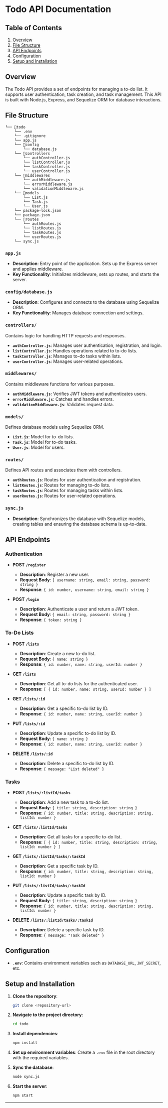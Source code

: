 # Todo API Documentation

## Table of Contents
1. [Overview](#overview)
2. [File Structure](#file-structure)
3. [API Endpoints](#api-endpoints)
4. [Configuration](#configuration)
5. [Setup and Installation](#setup-and-installation)

## Overview

The Todo API provides a set of endpoints for managing a to-do list. It supports user authentication, task creation, and task management. This API is built with Node.js, Express, and Sequelize ORM for database interactions.

## File Structure

```plaintext
└── 📁todo
    └── .env
    └── .gitignore
    └── app.js
    └── 📁config
        └── database.js
    └── 📁controllers
        └── authController.js
        └── listController.js
        └── taskController.js
        └── userController.js
    └── 📁middlewares
        └── authMiddleware.js
        └── errorMiddleware.js
        └── validationMiddleware.js
    └── 📁models
        └── List.js
        └── Task.js
        └── User.js
    └── package-lock.json
    └── package.json
    └── 📁routes
        └── authRoutes.js
        └── listRoutes.js
        └── taskRoutes.js
        └── userRoutes.js
    └── sync.js
```

### `app.js`

- **Description**: Entry point of the application. Sets up the Express server and applies middleware.
- **Key Functionality**: Initializes middleware, sets up routes, and starts the server.

### `config/database.js`

- **Description**: Configures and connects to the database using Sequelize ORM.
- **Key Functionality**: Manages database connection and settings.

### `controllers/`

Contains logic for handling HTTP requests and responses.

- **`authController.js`**: Manages user authentication, registration, and login.
- **`listController.js`**: Handles operations related to to-do lists.
- **`taskController.js`**: Manages to-do tasks within lists.
- **`userController.js`**: Manages user-related operations.

### `middlewares/`

Contains middleware functions for various purposes.

- **`authMiddleware.js`**: Verifies JWT tokens and authenticates users.
- **`errorMiddleware.js`**: Catches and handles errors.
- **`validationMiddleware.js`**: Validates request data.

### `models/`

Defines database models using Sequelize ORM.

- **`List.js`**: Model for to-do lists.
- **`Task.js`**: Model for to-do tasks.
- **`User.js`**: Model for users.

### `routes/`

Defines API routes and associates them with controllers.

- **`authRoutes.js`**: Routes for user authentication and registration.
- **`listRoutes.js`**: Routes for managing to-do lists.
- **`taskRoutes.js`**: Routes for managing tasks within lists.
- **`userRoutes.js`**: Routes for user-related operations.

### `sync.js`

- **Description**: Synchronizes the database with Sequelize models, creating tables and ensuring the database schema is up-to-date.

## API Endpoints

### Authentication

- **POST `/register`**
  - **Description**: Register a new user.
  - **Request Body**: `{ username: string, email: string, password: string }`
  - **Response**: `{ id: number, username: string, email: string }`

- **POST `/login`**
  - **Description**: Authenticate a user and return a JWT token.
  - **Request Body**: `{ email: string, password: string }`
  - **Response**: `{ token: string }`

### To-Do Lists

- **POST `/lists`**
  - **Description**: Create a new to-do list.
  - **Request Body**: `{ name: string }`
  - **Response**: `{ id: number, name: string, userId: number }`

- **GET `/lists`**
  - **Description**: Get all to-do lists for the authenticated user.
  - **Response**: `[ { id: number, name: string, userId: number } ]`

- **GET `/lists/:id`**
  - **Description**: Get a specific to-do list by ID.
  - **Response**: `{ id: number, name: string, userId: number }`

- **PUT `/lists/:id`**
  - **Description**: Update a specific to-do list by ID.
  - **Request Body**: `{ name: string }`
  - **Response**: `{ id: number, name: string, userId: number }`

- **DELETE `/lists/:id`**
  - **Description**: Delete a specific to-do list by ID.
  - **Response**: `{ message: "List deleted" }`

### Tasks

- **POST `/lists/:listId/tasks`**
  - **Description**: Add a new task to a to-do list.
  - **Request Body**: `{ title: string, description: string }`
  - **Response**: `{ id: number, title: string, description: string, listId: number }`

- **GET `/lists/:listId/tasks`**
  - **Description**: Get all tasks for a specific to-do list.
  - **Response**: `[ { id: number, title: string, description: string, listId: number } ]`

- **GET `/lists/:listId/tasks/:taskId`**
  - **Description**: Get a specific task by ID.
  - **Response**: `{ id: number, title: string, description: string, listId: number }`

- **PUT `/lists/:listId/tasks/:taskId`**
  - **Description**: Update a specific task by ID.
  - **Request Body**: `{ title: string, description: string }`
  - **Response**: `{ id: number, title: string, description: string, listId: number }`

- **DELETE `/lists/:listId/tasks/:taskId`**
  - **Description**: Delete a specific task by ID.
  - **Response**: `{ message: "Task deleted" }`

## Configuration

- **`.env`**: Contains environment variables such as `DATABASE_URL`, `JWT_SECRET`, etc.

## Setup and Installation

1. **Clone the repository**:
    ```bash
    git clone <repository-url>
    ```

2. **Navigate to the project directory**:
    ```bash
    cd todo
    ```

3. **Install dependencies**:
    ```bash
    npm install
    ```

4. **Set up environment variables**: Create a `.env` file in the root directory with the required variables.

5. **Sync the database**:
    ```bash
    node sync.js
    ```

6. **Start the server**:
    ```bash
    npm start
    ```

---
